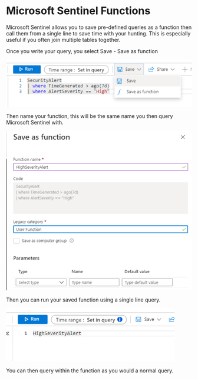 # Microsoft Sentinel Functions

Microsoft Sentinel allows you to save pre-defined queries as a function then call them from a single line to save time with your hunting. This is especially useful if you often join multiple tables together.

Once you write your query, you select Save - Save as function

![Save as function](readmeimages/function1.png)

Then name your function, this will be the same name you then query Microsoft Sentinel with.

![Select name for function](readmeimages/function2.png)

Then you can run your saved function using a single line query.

![Run function](readmeimages/function3.png)

You can then query within the function as you would a normal query.
